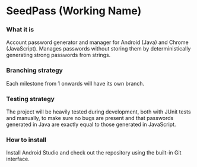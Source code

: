# SeedPass (Working Name)

### What it is ###
Account password generator and manager for Android (Java) and Chrome (JavaScript). Manages passwords without storing them by deterministically generating strong passwords from strings.<br>
### Branching strategy ###
Each milestone from 1 onwards will have its own branch.<br>
### Testing strategy ###
The project will be heavily tested during development, both with JUnit tests and manually, to make sure no bugs are present and that passwords generated in Java are exactly equal to those generated in JavaScript.<br>
### How to install ###
Install Android Studio and check out the repository using the built-in Git interface.
